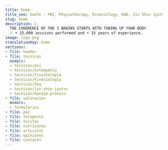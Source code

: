 ```yaml
---
title: Home
title_seo: SanTe - PNI, Physiotherapy, Kinesiology, KBQ, Jin Shin Jyutsu...
slug: home
description: |-
  THE COHERENCE OF THE 3 BRAINS STARTS WITH TUNING UP YOUR BODY
  ✅ + 25,000 sessions performed and + 15 years of experience.
image: logo.png
translationKey: home
sections:
- file: header
- file: tecnicas
  modals:
  - tecnicas/pni
  - tecnicas/osteopatia
  - tecnicas/fisioterapia
  - tecnicas/kinesiologia
  - tecnicas/kbq
  - tecnicas/jin-shin-jyutsu
  - tecnicas/masaje-pranico
- file: valoracion
  modals:
  - formularios
- file: paz
- file: terapeuta
- file: tarifas
- file: nutrisante
- file: articulos
- file: opiniones
- file: contacto
---
```

